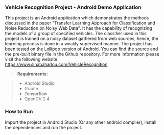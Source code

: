 ### Vehicle Recognition Project - Android Demo Application
This project is an Android application which demonstrates the methods discussed in the paper "Transfer Learning Approach for Classification and Noise Reduction on Noisy Web Data". It has the capability of recognizing the models of a group of specified vehicles. The classifier used in this project is trained on a noisy dataset gathered from web sources, hence, the learning process is done in a weakly supervised manner. The project has been tested on the Lollipop version of Android. You can find the source and the pre-built binary file in the Github repository.
For more information please visit the following website: https://www.sinabaharlou.com/VehicleRecognition


> **Requirements:**

> - Android Studio </br>
> - Gradle</br>
> - Tensorflow
> - OpenCV 2.4 

### How to Run 

Import the project in Android Studio (Or any other android compiler), install the dependencies and run the project.


